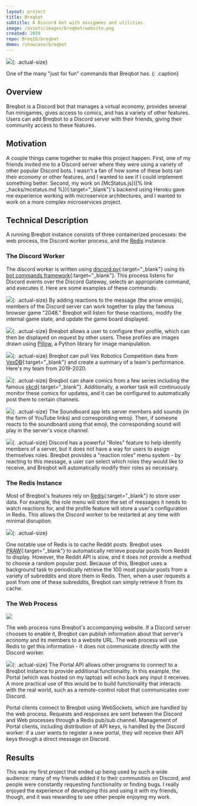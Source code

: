 ```yaml
---
layout: project
title: Breqbot
subtitle: A Discord bot with minigames and utilities.
image: /assets/images/breqbot/website.png
created: 2020
repo: Breq16/breqbot
demo: /showcase/breqbot
---
```


![](/assets/images/breqbot/8ball.png){: .actual-size}

One of the many "just for fun" commands that Breqbot has.
{: .caption}

## Overview

Breqbot is a Discord bot that manages a virtual economy, provides several fun minigames, gives access to comics, and has a variety of other features. Users can add Breqbot to a Discord server with their friends, giving their community access to these features.

## Motivation

A couple things came together to make this project happen. First, one of my friends invited me to a Discord server where they were using a variety of other popular Discord bots. I wasn't a fan of how some of these bots ran their economy or other features, and I wanted to see if I could implement something better. Second, my work on [McStatus.js]({% link _hacks/mcstatus.md %}){:target="_blank"}'s backend using Heroku gave me experience working with microservice architectures, and I wanted to work on a more complex microservices project.

## Technical Description

A running Breqbot instance consists of three containerized processes: the web process, the Discord worker process, and the [Redis](https://redis.io/) instance.

### The Discord Worker

The discord worker is written using [discord.py](https://github.com/Rapptz/discord.py/){:target="_blank"} using its [bot commands framework](https://discordpy.readthedocs.io/en/latest/ext/commands/index.html){:target="_blank"}. This process listens for Discord events over the Discord Gateway, selects an appropriate command, and executes it. Here are some examples of these commands:

![](/assets/images/breqbot/2048.png){: .actual-size}
By adding reactions to the message (the arrow emojis), members of the Discord server can work together to play the famous browser game "2048." Breqbot will listen for these reactions, modify the internal game state, and update the game board displayed.

![](/assets/images/breqbot/profile.png){: .actual-size}
Breqbot allows a user to configure their profile, which can then be displayed on request by other users. These profiles are images drawn using [Pillow](https://pillow.readthedocs.io/en/stable/), a Python library for image manipulation.

![](/assets/images/breqbot/vex.png){: .actual-size}
Breqbot can pull Vex Robotics Competition data from [VexDB](https://vexdb.io/){:target="_blank"} and create a summary of a team's performance. Here's my team from 2019-2020.

![](/assets/images/breqbot/xkcd.png){: .actual-size}
Breqbot can share comics from a few series including the famous [xkcd](https://xkcd.com/){:target="_blank"}. Additionally, a worker task will continuously monitor these comics for updates, and it can be configured to automatically post them to certain channels.

![](/assets/images/breqbot/soundboard.png){: .actual-size}
The Soundboard app lets server members add sounds (in the form of YouTube links) and corresponding emoji. Then, if someone reacts to the soundboard using that emoji, the corresponding sound will play in the server's voice channel.

![](/assets/images/breqbot/roles.png){: .actual-size}
Discord has a powerful "Roles" feature to help identify members of a server, but it does not have a way for users to assign themselves roles. Breqbot provides a "reaction roles" menu system - by reacting to this message, a user can select which roles they would like to receive, and Breqbot will automatically modify their roles as necessary.

### The Redis Instance

Most of Breqbot's features rely on [Redis](https://redis.io/){:target="_blank"} to store user data. For example, the role menu will store the set of messages it needs to watch reactions for, and the profile feature will store a user's configuration in Redis. This allows the Discord worker to be restarted at any time with minimal disruption.

![](/assets/images/breqbot/reddit.png){: .actual-size}

One notable use of Redis is to cache Reddit posts. Breqbot uses [PRAW](https://praw.readthedocs.io/en/latest/){:target="_blank"} to automatically retrieve popular posts from Reddit to display. However, the Reddit API is slow, and it does not provide a method to choose a random popular post. Because of this, Breqbot uses a background task to periodically retrieve the 100 most popular posts from a variety of subreddits and store them in Redis. Then, when a user requests a post from one of these subreddits, Breqbot can simply retrieve it from its cache.

### The Web Process

![](/assets/images/breqbot/website.png)

The web process runs Breqbot's accompanying website. If a Discord server chooses to enable it, Breqbot can publish information about that server's economy and its members to a website URL. The web process will use Redis to get this information - it does not communicate directly with the Discord worker.

![](/assets/images/breqbot/portal.png){: .actual-size}
The Portal API allows other programs to connect to a Breqbot instance to provide additional functionality. In this example, the Portal (which was hosted on my laptop) will echo back any input it receives. A more practical use of this would be to build functionality that interacts with the real world, such as a remote-control robot that communicates over Discord.

Portal clients connect to Breqbot using WebSockets, which are handled by the web process. Requests and responses are sent between the Discord and Web processes through a Redis pub/sub channel. Management of Portal clients, including distribution of API keys, is handled by the Discord worker: if a user wants to register a new portal, they will receive their API keys through a direct message on Discord.

## Results

This was my first project that ended up being used by such a wide audience: many of my friends added it to their communities on Discord, and people were constantly requesting functionality or finding bugs. I really enjoyed the experience of developing this and using it with my friends, though, and it was rewarding to see other people enjoying my work.
